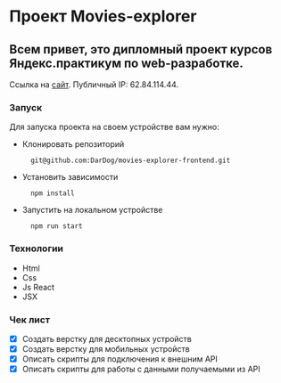 # Проект Movies-explorer
## Всем привет, это дипломный проект курсов Яндекс.практикум по web-разработке.

Ссылка на [сайт](https://movie.explorer.subb.front.nomoredomains.rocks). Публичный IP: 62.84.114.44. 

### Запуск
Для запуска проекта на своем устройстве вам нужно:
* Клонировать репозиторий

        git@github.com:DarDog/movies-explorer-frontend.git

* Установить зависимости

        npm install

* Запустить на локальном устройстве

        npm run start

### Технологии

* Html
* Css
* Js React
* JSX

### Чек лист

* [X] Создать верстку для десктопных устройств
* [X] Создать верстку для мобильных устройств
* [X] Описать скрипты для подключения к внешним API
* [X] Описать скрипты для работы с данными получаемыми из API 
